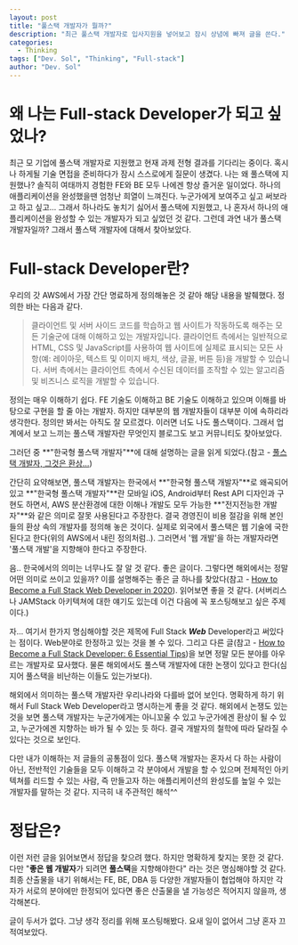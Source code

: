 ```yaml
---
layout: post
title: "풀스택 개발자가 뭘까?"
description: "최근 풀스택 개발자로 입사지원을 넣어보고 잠시 상념에 빠져 글을 쓴다."
categories: 
  - Thinking
tags: ["Dev. Sol", "Thinking", "Full-stack"]
author: "Dev. Sol"
---
```


# 왜 나는 Full-stack Developer가 되고 싶었나?

최근 모 기업에 풀스택 개발자로 지원했고 현재 과제 전형 결과를 기다리는 중이다. 혹시나 하게될 기술 면접을 준비하다가 잠시 스스로에게 질문이 생겼다. 나는 왜 풀스택에 지원했나? 솔직히 여태까지 경험한 FE와 BE 모두 나에겐 항상 즐거운 일이었다. 하나의 애플리케이션을 완성했을땐 엄청난 희열이 느껴진다. 누군가에게 보여주고 싶고 써보라고 하고 싶고... 그래서 하나라도 놓치기 싫어서 풀스택에 지원했고, 나 혼자서 하나의 애플리케이션을 완성할 수 있는 개발자가 되고 싶었던 것 같다. 그런데 과연 내가 풀스택 개발자일까? 그래서 풀스택 개발자에 대해서 찾아보았다. 

# Full-stack Developer란?

우리의 갓 AWS에서 가장 간단 명료하게 정의해놓은 것 같아 해당 내용을 발췌했다. 정의한 바는 다음과 같다.

> 클라이언트 및 서버 사이드 코드를 학습하고 웹 사이트가 작동하도록 해주는 모든 기술군에 대해 이해하고 있는 개발자입니다. 클라이언트 측에서는 일반적으로 HTML, CSS 및 JavaScript를 사용하여 웹 사이트에 실제로 표시되는 모든 사항(예: 레이아웃, 텍스트 및 이미지 배치, 색상, 글꼴, 버튼 등)을 개발할 수 있습니다. 서버 측에서는 클라이언트 측에서 수신된 데이터를 조작할 수 있는 알고리즘 및 비즈니스 로직을 개발할 수 있습니다.

정의는 매우 이해하기 쉽다. FE 기술도 이해하고 BE 기술도 이해하고 있으며 이해를 바탕으로 구현을 할 줄 아는 개발자. 하지만 대부분의 웹 개발자들이 대부분 이에 속하리라 생각한다. 정의만 봐서는 아직도 잘 모르겠다. 이러면 너도 나도 풀스택이다. 그래서 업계에서 보고 느끼는 풀스택 개발자란 무엇인지 블로그도 보고 커뮤니티도 찾아보았다.

그러던 중 **"한국형 풀스택 개발자"**에 대해 설명하는 글을 읽게 되었다.(참고 - <a href="https://brunch.co.kr/@supims/17">풀스택 개발자, 그것은 환상...</a>)

간단히 요약해보면, 풀스택 개발자는 한국에서 **"한국형 풀스택 개발자"**로 왜곡되어 있고 **"한국형 풀스택 개발자"**란 모바일 iOS, Android부터 Rest API 디자인과 구현도 하면서, AWS 분산환경에 대한 이해나 개발도 모두 가능한 **"전지전능한 개발자"**와 같은 의미로 잘못 사용된다고 주장한다. 결국 경영진이 비용 절감을 위해 본인들의 환상 속의 개발자를 정의해 놓은 것이다. 실제로 외국에서 풀스택은 웹 기술에 국한된다고 한다(위의 AWS에서 내린 정의처럼..). 그러면서 '웹 개발'을 하는 개발자라면 '풀스택 개발'을 지향해야 한다고 주장한다.

음.. 한국에서의 의미는 너무나도 잘 알 것 같다. 좋은 글이다. 그렇다면 해외에서는 정말 어떤 의미로 쓰이고 있을까? 이를 설명해주는 좋은 글 하나를 찾았다(참고 - <a href="https://www.freecodecamp.org/news/how-to-become-a-full-stack-web-developer-in-2020/">How to Become a Full Stack Web Developer in 2020</a>). 읽어보면 좋을 것 같다. (서버리스나 JAMStack 아키텍쳐에 대한 얘기도 있는데 이건 다음에 꼭 포스팅해보고 싶은 주제이다.)

자... 여기서 한가지 명심해야할 것은 제목에 Full Stack ***Web*** Developer라고 써있다는 점이다. Web분야로 한정하고 있는 것을 볼 수 있다. 그리고 다른 글(참고 - <a href="https://www.freecodecamp.org/news/how-to-become-a-full-stack-web-developer-in-2020/">How to Become a Full Stack Developer: 6 Essential Tips</a>)을 보면 정말 모든 분야를 아우르는 개발자로 묘사했다. 물론 해외에서도 풀스택 개발자에 대한 논쟁이 있다고 한다(심지어 풀스택을 비난하는 이들도 있는가보다).

해외에서 의미하는 풀스택 개발자란 우리나라와 다를바 없어 보인다. 명확하게 하기 위해서 Full Stack Web Developer라고 명시하는게 좋을 것 같다. 해외에서 논쟁도 있는 것을 보면 풀스택 개발자는 누군가에게는 아니꼬울 수 있고 누군가에겐 환상이 될 수 있고, 누군가에겐 지향하는 바가 될 수 있는 듯 하다. 결국 개발자의 철학에 따라 달라질 수 있다는 것으로 보인다.

다만 내가 이해하는 저 글들의 공통점이 있다. 풀스택 개발자는 혼자서 다 하는 사람이 아닌, 전반적인 기술들을 모두 이해하고 각 분야에서 개발을 할 수 있으며 전체적인 아키텍쳐를 리드할 수 있는 사람, 즉 만들고자 하는 애플리케이션의 완성도를 높일 수 있는 개발자를 말하는 것 같다. 지극히 내 주관적인 해석^^

# 정답은?

이런 저런 글을 읽어보면서 정답을 찾으려 했다. 하지만 명확하게 찾지는 못한 것 같다. 다만 "**좋은 웹 개발자**가 되려면 **풀스택**을 지향해야한다" 라는 것은 명심해야할 것 같다. 최종 산출물을 내기 위해서는 FE, BE, DBA 등 다양한 개발자들이 협업해야 하지만 각자가 서로의 분야에만 한정되어 있다면 좋은 산출물을 낼 가능성은 적어지지 않을까, 생각해본다.

글이 두서가 없다. 그냥 생각 정리를 위해 포스팅해봤다.
요새 일이 없어서 그냥 혼자 끄적여보았다.




